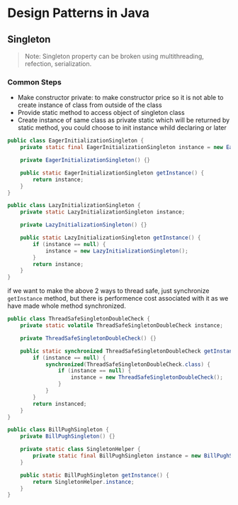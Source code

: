 # Design Patterns in Java

## Singleton

> Note: Singleton property can be broken using multithreading, refection, serialization.

### Common Steps

- Make constructor private: to make constructor price so it is not able to create instance of class from outside of the class
- Provide static method to access object of singleton class
- Create instance of same class as private static which will be returned by static method, you could choose to init instance whild declaring or later

```java
public class EagerInitializationSingleton {
    private static final EagerInitializationSingleton instance = new EagerInitializationSingleton();

    private EagerInitializationSingleton() {}

    public static EagerInitializationSingleton getInstance() {
        return instance;
    }
}
```

```java
public class LazyInitializationSingleton {
    private static LazyInitializationSingleton instance;

    private LazyInitializationSingleton() {}

    public static LazyInitializationSingleton getInstance() {
        if (instance == null) {
            instance = new LazyInitializationSingleton();
        }
        return instance;
    }
}
```

if we want to make the above 2 ways to thread safe, just synchronize `getInstance` method, but there is performence cost associated with it as we have made whole method synchronized.

```java
public class ThreadSafeSingletonDoubleCheck {
    private static volatile ThreadSafeSingletonDoubleCheck instance;

    private ThreadSafeSingletonDoubleCheck() {}

    public static synchronized ThreadSafeSingletonDoubleCheck getInstance() {
        if (instance == null) {
            synchronized(ThreadSafeSingletonDoubleCheck.class) {
                if (instance == null) {
                    instance = new ThreadSafeSingletonDoubleCheck();
                }
            }
        }
        return instanced;
    }
}
```

```java
public class BillPughSingleton {
    private BillPughSingleton() {}

    private static class SingletonHelper {
        private static final BillPughSingleton instance = new BillPughSingleton();
    }

    public static BillPughSingleton getInstance() {
        return SingletonHelper.instance;
    }
}
```